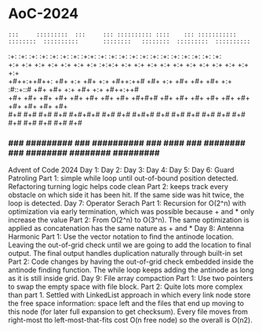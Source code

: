 # AoC-2024

    :::     :::::::::  :::     ::: :::::::::: ::::    ::: :::::::::::       ::::::::  ::::::::::       ::::::::   ::::::::  :::::::::  :::::::::: 
  :+: :+:   :+:    :+: :+:     :+: :+:        :+:+:   :+:     :+:          :+:    :+: :+:             :+:    :+: :+:    :+: :+:    :+: :+:        
 +:+   +:+  +:+    +:+ +:+     +:+ +:+        :+:+:+  +:+     +:+          +:+    +:+ +:+             +:+        +:+    +:+ +:+    +:+ +:+        
+#++:++#++: +#+    +:+ +#+     +:+ +#++:++#   +#+ +:+ +#+     +#+          +#+    +:+ :#::+::#        +#+        +#+    +:+ +#+    +:+ +#++:++#   
+#+     +#+ +#+    +#+  +#+   +#+  +#+        +#+  +#+#+#     +#+          +#+    +#+ +#+             +#+        +#+    +#+ +#+    +#+ +#+        
#+#     #+# #+#    #+#   #+#+#+#   #+#        #+#   #+#+#     #+#          #+#    #+# #+#             #+#    #+# #+#    #+# #+#    #+# #+#        
###     ### #########      ###     ########## ###    ####     ###           ########  ###              ########   ########  #########  ########## 


Advent of Code 2024
Day 1:
Day 2:
Day 3:
Day 4:
Day 5:
Day 6: Guard Patroling
Part 1: simple while loop until out-of-bound position detected. Refactoring turning logic helps code clean
Part 2: keeps track every obstacle on which side it has been hit. If the same side was hit twice, the loop is detected.
Day 7: Operator Serach
Part 1: Recursion for O(2^n) with optimization via early termination, which was possible because + and * only increase the value
Part 2: From O(2^n) to O(3^n). The same optimization is applied as concatenation has the same nature as + and *
Day 8: Antenna Harmonic
Part 1: Use the vector notation to find the antinode location. Leaving the out-of-grid check until we are going to add the location to final output. The final output handles duplication naturally through built-in set
Part 2: Code changes by having the out-of-grid check embedded inside the antinode finding function. The while loop keeps adding the antinode as long as it is still inside grid.
Day 9: File array compaction
Part 1: Use two pointers to swap the empty space with file block.
Part 2: Quite lots more complex than part 1. Settled with LinkedList approach in which every link node store the free space information: space left and the files that end up moving to this node (for later full expansion to get checksum). Every file moves from right-most tto left-most-that-fits cost O(n free node) so the overall is O(n2).


